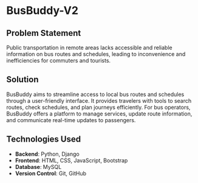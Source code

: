 # BusBuddy-V2

## Problem Statement
Public transportation in remote areas lacks accessible and reliable information on bus routes and schedules, leading to inconvenience and inefficiencies for commuters and tourists.

## Solution
BusBuddy aims to streamline access to local bus routes and schedules through a user-friendly interface. It provides travelers with tools to search routes, check schedules, and plan journeys efficiently. For bus operators, BusBuddy offers a platform to manage services, update route information, and communicate real-time updates to passengers.

## Technologies Used
- **Backend**: Python, Django
- **Frontend**: HTML, CSS, JavaScript, Bootstrap
- **Database**: MySQL
- **Version Control**: Git, GitHub
